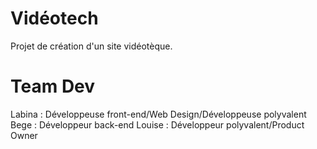 # Vidéotech

Projet de création d'un site vidéotèque.

# Team Dev
Labina : Développeuse front-end/Web Design/Développeuse polyvalent
Bege : Développeur back-end
Louise : Développeur polyvalent/Product Owner
